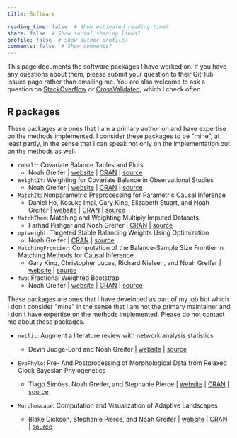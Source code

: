 ```yaml
---
title: Software

reading_time: false  # Show estimated reading time?
share: false  # Show social sharing links?
profile: false  # Show author profile?
comments: false  # Show comments?
---
```

This page documents the software packages I have worked on. if you have any questions about them, please submit your question to their GitHub issues page rather than emailing me. You are also welcome to ask a question on [StackOverflow](https://stackoverflow.com/) or [CrossValidated](https://stats.stackexchange.com/), which I check often.

## R packages

These packages are ones that I am a primary author on and have expertise on the methods implemented. I consider these packages to be "mine", at least partly, in the sense that I can speak not only on the implementation but on the methods as well.

* `cobalt`: Covariate Balance Tables and Plots
  - Noah Greifer | [website](https://ngreifer.github.io/cobalt) | [CRAN](https://cran.r-project.org/package=cobalt) | [source](https://github.com/ngreifer/cobalt)
* `WeightIt`: Weighting for Covariate Balance in Observational Studies
  - Noah Greifer | [website](https://ngreifer.github.io/WeightIt) | [CRAN](https://cran.r-project.org/package=WeightIt) | [source](https://github.com/ngreifer/WeightIt)
* `MatchIt`: Nonparametric Preprocessing for Parametric Causal Inference
  - Daniel Ho, Kosuke Imai, Gary King, Elizabeth Stuart, and Noah Greifer | [website](https://kosukeimai.github.io/MatchIt) | [CRAN](https://cran.r-project.org/package=MatchIt) | [source](https://github.com/kosukeimai/MatchIt)
* `MatchThem`: Matching and Weighting Multiply Imputed Datasets
  - Farhad Pishgar and Noah Greifer | [CRAN](https://cran.r-project.org/package=MatchThem) | [source](https://github.com/FarhadPishgar/MatchThem)
* `optweight`: Targeted Stable Balancing Weights Using Optimization
  - Noah Greifer | [CRAN](https://cran.r-project.org/package=optweight) | [source](https://github.com/ngreifer/optweight)
* `MatchingFrontier`: Computation of the Balance-Sample Size Frontier in Matching Methods for Causal Inference
  - Gary King, Christopher Lucas, Richard Nielsen, and Noah Greifer | [website](https://iqss.github.io/MatchingFrontier) | [source](https://github.com/iqss/MatchingFrontier)
* `fwb`: Fractional Weighted Bootstrap
  - Noah Greifer | [website](https://ngreifer.github.io/fwb) | [CRAN](https://cran.r-project.org/package=fwb) | [source](https://github.com/ngreifer/fwb)

These packages are ones that I have developed as part of my job but which I don't consider "mine" in the sense that I am not the primary maintainer and I don't have expertise on the methods implemented. Please do not contact me about these packages.

* `netlit`: Augment a literature review with network analysis statistics
  - Devin Judge-Lord and Noah Greifer | [website](https://judgelord.github.io/netlit) | [source](https://github.com/judgelord/netlit)

* `EvoPhylo`: Pre- And Postprocessing of Morphological Data from Relaxed Clock Bayesian Phylogenetics
  - Tiago Simões, Noah Greifer, and Stephanie Pierce | [website](https://tiago-simoes.github.io/EvoPhylo/) | [CRAN](https://cran.r-project.org/package=EvoPhylo) | [source](https://github.com/tiago-simoes/EvoPhylo)
  
* `Morphoscape`: Computation and Visualization of Adaptive Landscapes
  - Blake Dickson, Stephanie Pierce, and Noah Greifer | [website](https://blakedickson.github.io/Morphoscape/) | [CRAN](https://cran.r-project.org/package=Morphoscape) | [source](https://github.com/blakedickson/Morphoscape)
